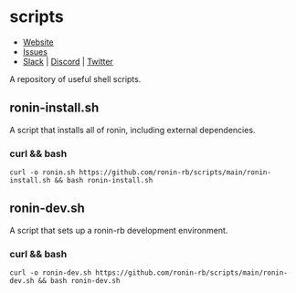 # scripts

* [Website](https://ronin-rb.dev)
* [Issues](https://github.com/ronin-rb/scripts/issues)
* [Slack](https://ronin-rb.slack.com) |
  [Discord](https://discord.gg/6WAb3PsVX9) |
  [Twitter](https://twitter.com/ronin_rb)

A repository of useful shell scripts.

## ronin-install.sh

A script that installs all of ronin, including external dependencies.

### curl && bash

```shell
curl -o ronin.sh https://github.com/ronin-rb/scripts/main/ronin-install.sh && bash ronin-install.sh
```

## ronin-dev.sh

A script that sets up a ronin-rb development environment.

### curl && bash

```shell
curl -o ronin-dev.sh https://github.com/ronin-rb/scripts/main/ronin-dev.sh && bash ronin-dev.sh
```

